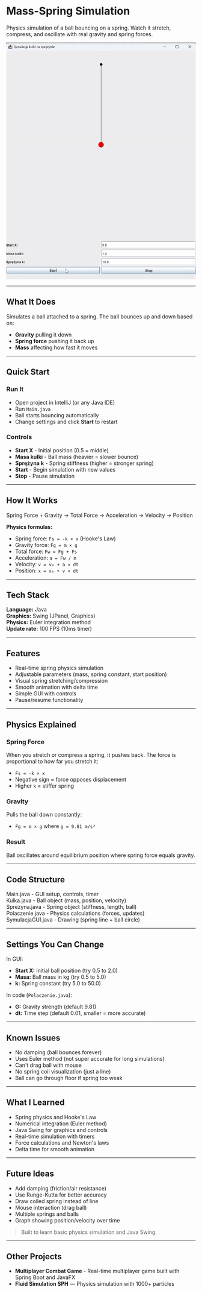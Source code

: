 # Mass-Spring Simulation

Physics simulation of a ball bouncing on a spring. Watch it stretch, compress, and oscillate with real gravity and spring forces.

![Mass Spring Simulation](MassSpringSimulation.gif)

---

## What It Does

Simulates a ball attached to a spring. The ball bounces up and down based on:
- **Gravity** pulling it down
- **Spring force** pushing it back up
- **Mass** affecting how fast it moves

---

## Quick Start

### Run It
- Open project in IntelliJ (or any Java IDE)
- Run `Main.java`
- Ball starts bouncing automatically
- Change settings and click **Start** to restart

### Controls
- **Start X** - Initial position (0.5 = middle)
- **Masa kulki** - Ball mass (heavier = slower bounce)
- **Sprężyna k** - Spring stiffness (higher = stronger spring)
- **Start** - Begin simulation with new values
- **Stop** - Pause simulation

---

## How It Works

Spring Force + Gravity → Total Force → Acceleration → Velocity → Position


**Physics formulas:**
- Spring force: `Fs = -k × x` (Hooke's Law)
- Gravity force: `Fg = m × g`
- Total force: `Fw = Fg + Fs`
- Acceleration: `a = Fw / m`
- Velocity: `v = v₀ + a × dt`
- Position: `x = x₀ + v × dt`

---

## Tech Stack

**Language:** Java  
**Graphics:** Swing (JPanel, Graphics)  
**Physics:** Euler integration method  
**Update rate:** 100 FPS (10ms timer)

---

## Features

- Real-time spring physics simulation
- Adjustable parameters (mass, spring constant, start position)
- Visual spring stretching/compression
- Smooth animation with delta time
- Simple GUI with controls
- Pause/resume functionality

---

## Physics Explained

### Spring Force
When you stretch or compress a spring, it pushes back. The force is proportional to how far you stretch it:
- `Fs = -k × x`
- Negative sign = force opposes displacement
- Higher `k` = stiffer spring

### Gravity
Pulls the ball down constantly:
- `Fg = m × g` where `g = 9.81 m/s²`

### Result
Ball oscillates around equilibrium position where spring force equals gravity.

---

## Code Structure

Main.java - GUI setup, controls, timer <br>
Kulka.java - Ball object (mass, position, velocity)<br>
Sprezyna.java - Spring object (stiffness, length, ball)<br>
Polaczenie.java - Physics calculations (forces, updates)<br>
SymulacjaGUI.java - Drawing (spring line + ball circle)<br>


---

## Settings You Can Change

In GUI:
- **Start X:** Initial ball position (try 0.5 to 2.0)
- **Masa:** Ball mass in kg (try 0.5 to 5.0)
- **k:** Spring constant (try 5.0 to 50.0)

In code (`Polaczenie.java`):
- **G:** Gravity strength (default 9.81)
- **dt:** Time step (default 0.01, smaller = more accurate)

---

## Known Issues

- No damping (ball bounces forever)
- Uses Euler method (not super accurate for long simulations)
- Can't drag ball with mouse
- No spring coil visualization (just a line)
- Ball can go through floor if spring too weak

---

## What I Learned

- Spring physics and Hooke's Law
- Numerical integration (Euler method)
- Java Swing for graphics and controls
- Real-time simulation with timers
- Force calculations and Newton's laws
- Delta time for smooth animation

---

## Future Ideas

- Add damping (friction/air resistance)
- Use Runge-Kutta for better accuracy
- Draw coiled spring instead of line
- Mouse interaction (drag ball)
- Multiple springs and balls
- Graph showing position/velocity over time

>Built to learn basic physics simulation and Java Swing.


---

## Other Projects

* **Multiplayer Combat Game** - Real-time multiplayer game built with Spring Boot and JavaFX
* **Fluid Simulation SPH** — Physics simulation with 1000+ particles 
